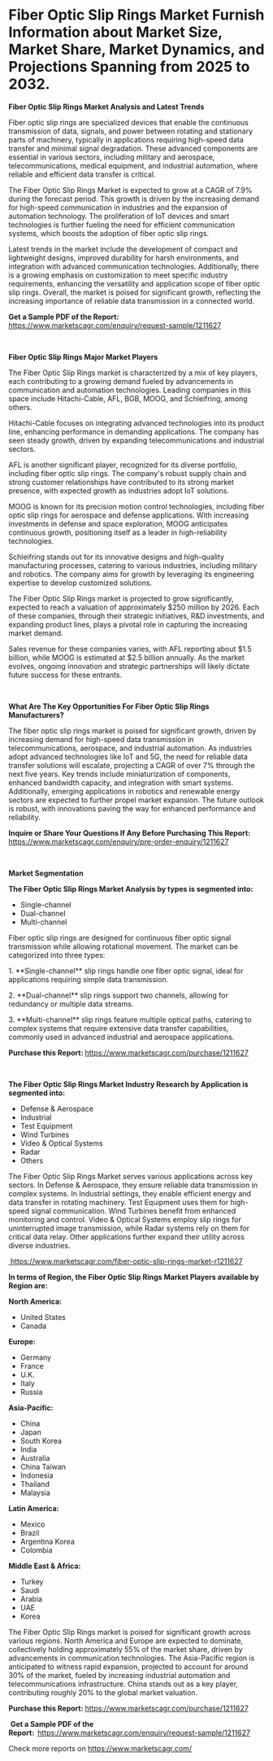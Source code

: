 <p><h1>Fiber Optic Slip Rings Market Furnish Information about Market Size, Market Share, Market Dynamics, and Projections Spanning from 2025 to 2032.</h1></p><p><strong>Fiber Optic Slip Rings Market Analysis and Latest Trends</strong></p>
<p><p>Fiber optic slip rings are specialized devices that enable the continuous transmission of data, signals, and power between rotating and stationary parts of machinery, typically in applications requiring high-speed data transfer and minimal signal degradation. These advanced components are essential in various sectors, including military and aerospace, telecommunications, medical equipment, and industrial automation, where reliable and efficient data transfer is critical.</p><p>The Fiber Optic Slip Rings Market is expected to grow at a CAGR of 7.9% during the forecast period. This growth is driven by the increasing demand for high-speed communication in industries and the expansion of automation technology. The proliferation of IoT devices and smart technologies is further fueling the need for efficient communication systems, which boosts the adoption of fiber optic slip rings.</p><p>Latest trends in the market include the development of compact and lightweight designs, improved durability for harsh environments, and integration with advanced communication technologies. Additionally, there is a growing emphasis on customization to meet specific industry requirements, enhancing the versatility and application scope of fiber optic slip rings. Overall, the market is poised for significant growth, reflecting the increasing importance of reliable data transmission in a connected world.</p></p>
<p><strong>Get a Sample PDF of the Report:&nbsp;</strong> <a href="https://www.marketscagr.com/enquiry/request-sample/1211627?utm_campaign=2941&utm_medium=2&utm_source=Github&utm_content=ia&utm_term=24032025&utm_id=fiber-optic-slip-rings">https://www.marketscagr.com/enquiry/request-sample/1211627</a></p>
<p>&nbsp;</p>
<p><strong>Fiber Optic Slip Rings Major Market Players</strong></p>
<p><p>The Fiber Optic Slip Rings market is characterized by a mix of key players, each contributing to a growing demand fueled by advancements in communication and automation technologies. Leading companies in this space include Hitachi-Cable, AFL, BGB, MOOG, and Schleifring, among others. </p><p>Hitachi-Cable focuses on integrating advanced technologies into its product line, enhancing performance in demanding applications. The company has seen steady growth, driven by expanding telecommunications and industrial sectors. </p><p>AFL is another significant player, recognized for its diverse portfolio, including fiber optic slip rings. The company's robust supply chain and strong customer relationships have contributed to its strong market presence, with expected growth as industries adopt IoT solutions.</p><p>MOOG is known for its precision motion control technologies, including fiber optic slip rings for aerospace and defense applications. With increasing investments in defense and space exploration, MOOG anticipates continuous growth, positioning itself as a leader in high-reliability technologies.</p><p>Schleifring stands out for its innovative designs and high-quality manufacturing processes, catering to various industries, including military and robotics. The company aims for growth by leveraging its engineering expertise to develop customized solutions.</p><p>The Fiber Optic Slip Rings market is projected to grow significantly, expected to reach a valuation of approximately $250 million by 2026. Each of these companies, through their strategic initiatives, R&D investments, and expanding product lines, plays a pivotal role in capturing the increasing market demand.</p><p>Sales revenue for these companies varies, with AFL reporting about $1.5 billion, while MOOG is estimated at $2.5 billion annually. As the market evolves, ongoing innovation and strategic partnerships will likely dictate future success for these entrants.</p></p>
<p>&nbsp;</p>
<p><strong>What Are The Key Opportunities For Fiber Optic Slip Rings Manufacturers?</strong></p>
<p><p>The fiber optic slip rings market is poised for significant growth, driven by increasing demand for high-speed data transmission in telecommunications, aerospace, and industrial automation. As industries adopt advanced technologies like IoT and 5G, the need for reliable data transfer solutions will escalate, projecting a CAGR of over 7% through the next five years. Key trends include miniaturization of components, enhanced bandwidth capacity, and integration with smart systems. Additionally, emerging applications in robotics and renewable energy sectors are expected to further propel market expansion. The future outlook is robust, with innovations paving the way for enhanced performance and reliability.</p></p>
<p><strong>Inquire or Share Your Questions If Any Before Purchasing This Report:</strong> <a href="https://www.marketscagr.com/enquiry/pre-order-enquiry/1211627?utm_campaign=2941&utm_medium=2&utm_source=Github&utm_content=ia&utm_term=24032025&utm_id=fiber-optic-slip-rings">https://www.marketscagr.com/enquiry/pre-order-enquiry/1211627</a></p>
<p>&nbsp;</p>
<p><strong>Market Segmentation</strong></p>
<p><strong>The Fiber Optic Slip Rings Market Analysis by types is segmented into:</strong></p>
<p><ul><li>Single-channel</li><li>Dual-channel</li><li>Multi-channel</li></ul></p>
<p><p>Fiber optic slip rings are designed for continuous fiber optic signal transmission while allowing rotational movement. The market can be categorized into three types: </p><p>1. **Single-channel** slip rings handle one fiber optic signal, ideal for applications requiring simple data transmission. </p><p>2. **Dual-channel** slip rings support two channels, allowing for redundancy or multiple data streams. </p><p>3. **Multi-channel** slip rings feature multiple optical paths, catering to complex systems that require extensive data transfer capabilities, commonly used in advanced industrial and aerospace applications.</p></p>
<p><strong>Purchase this Report:&nbsp;</strong><a href="https://www.marketscagr.com/purchase/1211627?utm_campaign=2941&utm_medium=2&utm_source=Github&utm_content=ia&utm_term=24032025&utm_id=fiber-optic-slip-rings">https://www.marketscagr.com/purchase/1211627</a></p>
<p>&nbsp;</p>
<p><strong>The Fiber Optic Slip Rings Market Industry Research by Application is segmented into:</strong></p>
<p><ul><li>Defense & Aerospace</li><li>Industrial</li><li>Test Equipment</li><li>Wind Turbines</li><li>Video & Optical Systems</li><li>Radar</li><li>Others</li></ul></p>
<p><p>The Fiber Optic Slip Rings Market serves various applications across key sectors. In Defense & Aerospace, they ensure reliable data transmission in complex systems. In Industrial settings, they enable efficient energy and data transfer in rotating machinery. Test Equipment uses them for high-speed signal communication. Wind Turbines benefit from enhanced monitoring and control. Video & Optical Systems employ slip rings for uninterrupted image transmission, while Radar systems rely on them for critical data relay. Other applications further expand their utility across diverse industries.</p></p>
<p><a href="https://www.marketscagr.com/fiber-optic-slip-rings-market-r1211627?utm_campaign=2941&utm_medium=2&utm_source=Github&utm_content=ia&utm_term=24032025&utm_id=fiber-optic-slip-rings">&nbsp;https://www.marketscagr.com/fiber-optic-slip-rings-market-r1211627</a></p>
<p><strong>In terms of Region, the Fiber Optic Slip Rings Market Players available by Region are:</strong></p>
<p>
    <p> <strong> North America: </strong>
        <ul>
            <li>United States</li>
            <li>Canada</li>
        </ul>
        </p> 
    <p> <strong> Europe: </strong>
        <ul>
            <li>Germany</li>
            <li>France</li>
            <li>U.K.</li>
            <li>Italy</li>
            <li>Russia</li>
        </ul>
        </p> 
    <p> <strong> Asia-Pacific: </strong>
        <ul>
            <li>China</li>
            <li>Japan</li>
            <li>South Korea</li>
            <li>India</li>
            <li>Australia</li>
            <li>China Taiwan</li>
            <li>Indonesia</li>
            <li>Thailand</li>
            <li>Malaysia</li>
        </ul>
        </p> 
    <p> <strong> Latin America: </strong>
        <ul>
            <li>Mexico</li>
            <li>Brazil</li>
            <li>Argentina Korea</li>
            <li>Colombia</li>
        </ul>
        </p> 
    <p> <strong> Middle East & Africa: </strong>
        <ul>
            <li>Turkey</li>
            <li>Saudi</li>
            <li>Arabia</li>
            <li>UAE</li>
            <li>Korea</li>
        </ul>
    </p>
    </p>
<p><p>The Fiber Optic Slip Rings market is poised for significant growth across various regions. North America and Europe are expected to dominate, collectively holding approximately 55% of the market share, driven by advancements in communication technologies. The Asia-Pacific region is anticipated to witness rapid expansion, projected to account for around 30% of the market, fueled by increasing industrial automation and telecommunications infrastructure. China stands out as a key player, contributing roughly 20% to the global market valuation.</p></p>
<p><strong>Purchase this Report: </strong><a href="https://www.marketscagr.com/purchase/1211627?utm_campaign=2941&utm_medium=2&utm_source=Github&utm_content=ia&utm_term=24032025&utm_id=fiber-optic-slip-rings">https://www.marketscagr.com/purchase/1211627</a></p>
<p>&nbsp;<strong>Get a Sample PDF of the Report:&nbsp;&nbsp;</strong><a href="https://www.marketscagr.com/enquiry/request-sample/1211627?utm_campaign=2941&utm_medium=2&utm_source=Github&utm_content=ia&utm_term=24032025&utm_id=fiber-optic-slip-rings">https://www.marketscagr.com/enquiry/request-sample/1211627</a></p>
<p><strong></strong></p>
<p>Check more reports on <a href="https://www.marketscagr.com/?utm_campaign=2941&utm_medium=2&utm_source=Github&utm_content=ia&utm_term=24032025&utm_id=fiber-optic-slip-rings">https://www.marketscagr.com/</a></p>